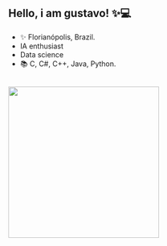 ## Hello, i am gustavo! ✨💻
- ✨ Florianópolis, Brazil.
- IA enthusiast
- Data science
- 📚 C, C#, C++, Java, Python.


<div style="display: inline_block"><br>
  <img align="left" height="300" width"350" src="https://cdn.discordapp.com/attachments/977383794556403822/1031550562904318042/octocat-1666011108449.png"/>

